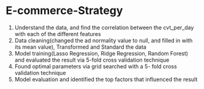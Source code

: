 # E-commerce-Strategy
1. Understand the data, and find the correlation between the cvt_per_day with each of the different features
2. Data cleaning(changed the ad normality value to null, and filled in with its mean value), Transformed and Standard the data
3. Model training(Lasso Regression, Ridge Regression, Random Forest) and evaluated the result via 5-fold cross validation technique
4. Found optimal parameters via grid searched with a 5- fold cross validation technique
5. Model evaluation and identified the top factors that influenced the result
